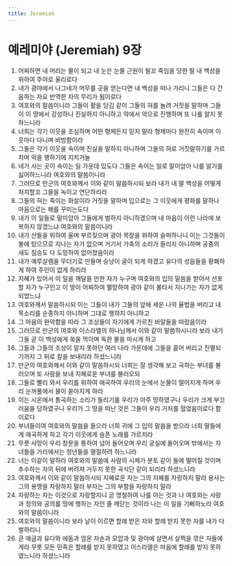 ```yaml
---
title: Jeremiah
---
```


# 예레미야 (Jeremiah) 9장
1. 어찌하면 내 머리는 물이 되고 내 눈은 눈물 근원이 될꼬 죽임을 당한 딸 내 백성을 위하여 주야로 울리로다
1. 내가 광야에서 나그네가 머무를 곳을 얻는다면 내 백성을 떠나 가리니 그들은 다 간음하는 자요 반역한 자의 무리가 됨이로다
1. 여호와의 말씀이니라 그들이 활을 당김 같이 그들의 혀를 놀려 거짓을 말하며 그들이 이 땅에서 강성하나 진실하지 아니하고 악에서 악으로 진행하며 또 나를 알지 못하느니라
1. 너희는 각기 이웃을 조심하며 어떤 형제든지 믿지 말라 형제마다 완전히 속이며 이웃마다 다니며 비방함이라
1. 그들은 각기 이웃을 속이며 진실을 말하지 아니하며 그들의 혀로 거짓말하기를 가르치며 악을 행하기에 지치거늘
1. 네가 사는 곳이 속이는 일 가운데 있도다 그들은 속이는 일로 말미암아 나를 알기를 싫어하느니라 여호와의 말씀이니라
1. 그러므로 만군의 여호와께서 이와 같이 말씀하시되 보라 내가 내 딸 백성을 어떻게 처치할꼬 그들을 녹이고 연단하리라
1. 그들의 혀는 죽이는 화살이라 거짓을 말하며 입으로는 그 이웃에게 평화를 말하나 마음으로는 해를 꾸미는도다
1. 내가 이 일들로 말미암아 그들에게 벌하지 아니하겠으며 내 마음이 이런 나라에 보복하지 않겠느냐 여호와의 말씀이니라
1. 내가 산들을 위하여 울며 부르짖으며 광야 목장을 위하여 슬퍼하나니 이는 그것들이 불에 탔으므로 지나는 자가 없으며 거기서 가축의 소리가 들리지 아니하며 공중의 새도 짐승도 다 도망하여 없어졌음이라
1. 내가 예루살렘을 무더기로 만들며 승냥이 굴이 되게 하겠고 유다의 성읍들을 황폐하게 하여 주민이 없게 하리라
1. 지혜가 있어서 이 일을 깨달을 만한 자가 누구며 여호와의 입의 말씀을 받아서 선포할 자가 누구인고 이 땅이 어찌하여 멸망하여 광야 같이 불타서 지나가는 자가 없게 되었느냐
1. 여호와께서 말씀하시되 이는 그들이 내가 그들의 앞에 세운 나의 율법을 버리고 내 목소리를 순종하지 아니하며 그대로 행하지 아니하고
1. 그 마음의 완악함을 따라 그 조상들이 자기에게 가르친 바알들을 따랐음이라
1. 그러므로 만군의 여호와 이스라엘의 하나님께서 이와 같이 말씀하시니라 보라 내가 그들 곧 이 백성에게 쑥을 먹이며 독한 물을 마시게 하고
1. 그들과 그들의 조상이 알지 못하던 여러 나라 가운데에 그들을 흩어 버리고 진멸되기까지 그 뒤로 칼을 보내리라 하셨느니라
1. 만군의 여호와께서 이와 같이 말씀하시되 너희는 잘 생각해 보고 곡하는 부녀를 불러오며 또 사람을 보내 지혜로운 부녀를 불러오되
1. 그들로 빨리 와서 우리를 위하여 애곡하여 우리의 눈에서 눈물이 떨어지게 하며 우리 눈꺼풀에서 물이 쏟아지게 하라
1. 이는 시온에서 통곡하는 소리가 들리기를 우리가 아주 망하였구나 우리가 크게 부끄러움을 당하였구나 우리가 그 땅을 떠난 것은 그들이 우리 거처를 헐었음이로다 함이로다
1. 부녀들이여 여호와의 말씀을 들으라 너희 귀에 그 입의 말씀을 받으라 너희 딸들에게 애곡하게 하고 각기 이웃에게 슬픈 노래를 가르치라
1. 무릇 사망이 우리 창문을 통하여 넘어 들어오며 우리 궁실에 들어오며 밖에서는 자녀들을 거리에서는 청년들을 멸절하려 하느니라
1. 너는 이같이 말하라 여호와의 말씀에 사람의 시체가 분토 같이 들에 떨어질 것이며 추수하는 자의 뒤에 버려져 거두지 못한 곡식단 같이 되리라 하셨느니라
1. 여호와께서 이와 같이 말씀하시되 지혜로운 자는 그의 지혜를 자랑하지 말라 용사는 그의 용맹을 자랑하지 말라 부자는 그의 부함을 자랑하지 말라
1. 자랑하는 자는 이것으로 자랑할지니 곧 명철하여 나를 아는 것과 나 여호와는 사랑과 정의와 공의를 땅에 행하는 자인 줄 깨닫는 것이라 나는 이 일을 기뻐하노라 여호와의 말씀이니라
1. 여호와의 말씀이니라 보라 날이 이르면 할례 받은 자와 할례 받지 못한 자를 내가 다 벌하리니
1. 곧 애굽과 유다와 에돔과 암몬 자손과 모압과 및 광야에 살면서 살쩍을 깎은 자들에게라 무릇 모든 민족은 할례를 받지 못하였고 이스라엘은 마음에 할례를 받지 못하였느니라 하셨느니라